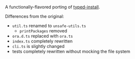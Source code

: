 A functionally-flavored porting of [typed-install](https://github.com/xavdid/typed-install).

Differences from the original:

* `util.ts` renamed to `unsafe-utils.ts`
  * `printPackages` removed
* `ora.d.ts` replaced with `ora.ts`
* `index.ts` completely rewritten
* `cli.ts` is slightly changed
* tests completely rewritten without mocking the file system
